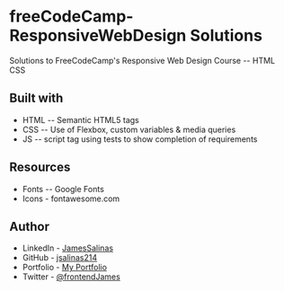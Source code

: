 # freeCodeCamp-ResponsiveWebDesign Solutions
Solutions to FreeCodeCamp's Responsive Web Design Course -- HTML CSS

## Built with
- HTML -- Semantic HTML5 tags
- CSS -- Use of Flexbox, custom variables & media queries
- JS -- script tag using tests to show completion of requirements

## Resources
- Fonts -- Google Fonts 
- Icons - fontawesome.com

## Author
- LinkedIn - [JamesSalinas](https://www.linkedin.com/in/james-salinas-06a505199)
- GitHub - [jsalinas214](https://www.github.com/jsalinas214) 
- Portfolio - [My Portfolio](http://james-salinas.com/)
- Twitter - [@frontendJames](https://twitter.com/frontendJames)

